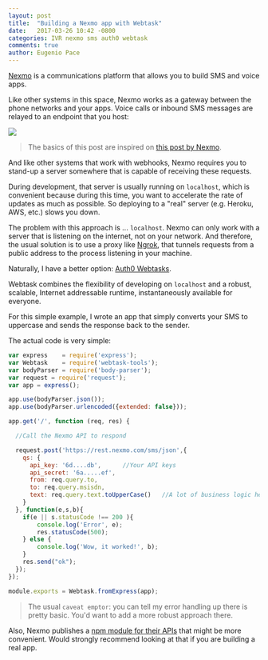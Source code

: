 ```yaml
---
layout: post
title:  "Building a Nexmo app with Webtask"
date:   2017-03-26 10:42 -0800
categories: IVR nexmo sms auth0 webtask
comments: true
author: Eugenio Pace
---
```


[Nexmo](https://nexmo.com) is a communications platform that allows you to build SMS and voice apps.

Like other systems in this space, Nexmo works as a gateway between the phone networks and your apps. Voice calls or inbound SMS messages are relayed to an endpoint that you host:

![](https://www.nexmo.com/wp-content/uploads/2016/10/diagram-receive.png)

> The basics of this post are inspired on [this post by Nexmo](https://www.nexmo.com/blog/2016/10/27/receive-sms-messages-node-js-express-dr/).

And like other systems that work with webhooks, Nexmo requires you to stand-up a server somewhere that is capable of receiving these requests.

During development, that server is usually running on `localhost`, which is convenient because during this time, you want to accelerate the rate of updates as much as possible. So deploying to a "real" server (e.g. Heroku, AWS, etc.) slows you down.

The problem with this approach is ... `localhost`. Nexmo can only work with a server that is listening on the internet, not on your network. And therefore, the usual solution is to use a proxy like [Ngrok](https://ngrok.com/), that tunnels requests from a public address to the process listening in your machine.

Naturally, I have a better option: [Auth0 Webtasks](https://webtask.io). 

Webtask combines the flexibility of developing on `localhost` and a robust, scalable, Internet addressable runtime, instantaneously available for everyone. 

For this simple example, I wrote an app that simply 
converts your SMS to uppercase and sends the response back to the sender.

The actual code is very simple:

```js
var express    = require('express');
var Webtask    = require('webtask-tools');
var bodyParser = require('body-parser');
var request = require('request');
var app = express();

app.use(bodyParser.json());
app.use(bodyParser.urlencoded({extended: false}));

app.get('/', function (req, res) {

  //Call the Nexmo API to respond

  request.post('https://rest.nexmo.com/sms/json',{
    qs: {
      api_key: '6d....db',      //Your API keys
      api_secret: '6a.....ef',
      from: req.query.to,
      to: req.query.msisdn,
      text: req.query.text.toUpperCase()   //A lot of business logic here.
    }
  }, function(e,s,b){
    if(e || s.statusCode !== 200 ){       
        console.log('Error', e);
        res.statusCode(500);
    } else {
        console.log('Wow, it worked!', b);
    }
    res.send("ok");  
  });
});

module.exports = Webtask.fromExpress(app);
```

> The usual `caveat emptor`: you can tell my error handling up there is pretty basic. You'd want to add a more robust approach there. 

Also, Nexmo publishes a [npm module for their APIs](https://www.npmjs.com/package/nexmo) that might be more convenient. Would strongly recommend looking at that if you are building a real app.
